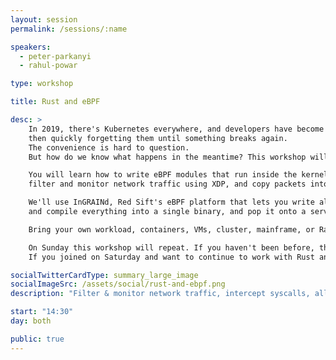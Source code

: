 ```yaml
---
layout: session
permalink: /sessions/:name

speakers:
  - peter-parkanyi
  - rahul-powar

type: workshop

title: Rust and eBPF

desc: >
    In 2019, there's Kubernetes everywhere, and developers have become used to just dropping a container to get our apps running,
    then quickly forgetting them until something breaks again.
    The convenience is hard to question.
    But how do we know what happens in the meantime? This workshop will introduce the basics of modern Linux monitoring using Rust and eBPF.

    You will learn how to write eBPF modules that run inside the kernel to intercept syscalls with Kprobes,
    filter and monitor network traffic using XDP, and copy packets into user space using socket filters.

    We'll use InGRAINd, Red Sift's eBPF platform that lets you write all the code in Rust,
    and compile everything into a single binary, and pop it onto a server without any special setup.

    Bring your own workload, containers, VMs, cluster, mainframe, or Raspberry Pi.

    On Sunday this workshop will repeat. If you haven't been before, this is your chance to attend.
    If you joined on Saturday and want to continue to work with Rust and eBPF on your own, you are invited to come as well.

socialTwitterCardType: summary_large_image
socialImageSrc: /assets/social/rust-and-ebpf.png
description: "Filter & monitor network traffic, intercept syscalls, all with the help of Rust and eBPF"

start: "14:30"
day: both

public: true
---
```

